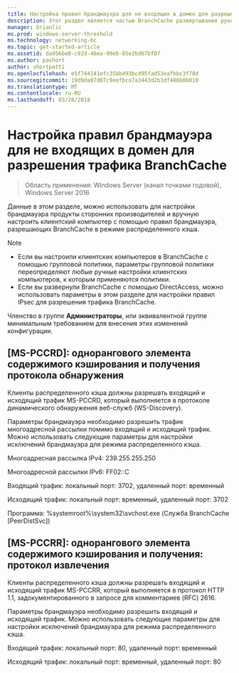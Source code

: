 ```yaml
---
title: Настройка правил брандмауэра для не входящих в домен для разрешения трафика BranchCache
description: Этот раздел является частью BranchCache развертывания руководство для Windows Server 2016, которой показано, как развернуть BranchCache в режиме распределенного и размещенного кэша для оптимизации использования пропускной способности глобальной сети в филиалах
manager: brianlic
ms.prod: windows-server-threshold
ms.technology: networking-bc
ms.topic: get-started-article
ms.assetid: da956be0-c92d-46ea-99eb-85e2bd67bf07
ms.author: pashort
author: shortpatti
ms.openlocfilehash: e5f744141efc35bb493bcd95fad53eafbbc3f78d
ms.sourcegitcommit: 19d9da87d87c9eefbca7a3443d2b1df486b0b010
ms.translationtype: MT
ms.contentlocale: ru-RU
ms.lasthandoff: 03/28/2018
---
```

# <a name="configure-firewall-rules-for-non-domain-members-to-allow-branchcache-traffic"></a>Настройка правил брандмауэра для не входящих в домен для разрешения трафика BranchCache

>Область применения: Windows Server (канал точками годовой), Windows Server 2016

Данные в этом разделе, можно использовать для настройки брандмауэра продукты сторонних производителей и вручную настроить клиентский компьютер с помощью правил брандмауэра, разрешающих BranchCache в режиме распределенного кэша.  
  
> [!NOTE]  
> -   Если вы настроили клиентских компьютеров в BranchCache с помощью групповой политики, параметры групповой политики переопределяют любые ручные настройки клиентских компьютеров, к которым применяются политики.  
> -   Если вы развернули BranchCache с помощью DirectAccess, можно использовать параметры в этом разделе для настройки правил IPsec для разрешения трафика BranchCache.  
  
Членство в группе **Администраторы**, или эквивалентной группе минимальным требованием для внесения этих изменений конфигурации.  
  
## <a name="ms-pccrd-peer-content-caching-and-retrieval-discovery-protocol"></a>[MS-PCCRD]: однорангового элемента содержимого кэширования и получения протокола обнаружения  
Клиенты распределенного кэша должны разрешать входящий и исходящий трафик MS-PCCRD, который выполняется в протоколе динамического обнаружения веб-служб (WS-Discovery).  
  
Параметры брандмауэра необходимо разрешить трафик многоадресной рассылки помимо входящий и исходящий трафик. Можно использовать следующие параметры для настройки исключений брандмауэра для режима распределенного кэша.  
  
Многоадресная рассылка IPv4: 239.255.255.250  
  
Многоадресной рассылки IPv6: FF02::C  
  
Входящий трафик: локальный порт: 3702, удаленный порт: временный  
  
Исходящий трафик: локальный порт: временный, удаленный порт: 3702  
  
Программа: %systemroot%\system32\svchost.exe (Служба BranchCache [PeerDistSvc])  
  
## <a name="ms-pccrr-peer-content-caching-and-retrieval-retrieval-protocol"></a>[MS-PCCRR]: однорангового элемента содержимого кэширования и получения: протокол извлечения  
Клиенты распределенного кэша должны разрешать входящий и исходящий трафик MS-PCCRR, который выполняется в протокол HTTP 1.1, задокументированного в запросе для комментариев (RFC) 2616.  
  
Параметры брандмауэра необходимо разрешить входящий и исходящий трафик. Можно использовать следующие параметры для настройки исключений брандмауэра для режима распределенного кэша.  
  
Входящий трафик: локальный порт: 80, удаленный порт: временный  
  
Исходящий трафик: локальный порт: временный, удаленный порт: 80  
  



